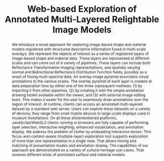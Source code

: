 ---
layout: publication
code: 2021-JOCCH-marlie
title: "Web-based Exploration of Annotated Multi-Layered Relightable Image Models"
authors: Alberto Jaspe-Villanueva, Moonisa Ahsan, Ruggero Pintus, Andrea Giachetti, Fabio Marton, and Enrico Gobbetti
year: 2021
type: Journal Paper
journal: "Journal of Computing and Cultural Heritage"
pub-data: "14(2): 24:1-24:31, May 2021"
abstract: "We introduce a novel approach for exploring image-based shape and material models registered with structured descriptive information fused in multi-scale overlays. We represent the objects of interest as a series of registered layers of image-based shape and material data. These layers are represented at different scales and can come out of a variety of pipelines. These layers can include both Reflectance Transformation Imaging representations, and spatially varying normal and Bidirectional Reflectance Distribution Function fields, possibly as a result of fusing multi-spectral data. An overlay image pyramid associates visual annotations to the various scales. The overlay pyramid of each layer is created at data preparation time by either one of the three subsequent methods: (1) by importing it from other pipelines, (2) by creating it with the simple annotation drawing toolkit available within the viewer, and (3) with external image editing tools. This makes it easier for the user to seamlessly draw annotations over the region of interest. At runtime, clients can access an annotated multi-layered dataset by a standard web server. Users can explore these datasets on a variety of devices; they range from small mobile devices to large-scale displays used in museum installations. On all these aforementioned platforms, JavaScript/WebGL2 clients running in browsers are fully capable of performing layer selection, interactive relighting, enhanced visualization, and annotation display. We address the problem of clutter by embedding interactive lenses. This focus-and-context-aware (multiple-layer) exploration tool supports exploration of more than one representation in a single view. That allows mixing and matching of presentation modes and annotation display. The capabilities of our approach are demonstrated on a variety of cultural heritage use-cases. That involves different kinds of annotated surface and material models."
projects: 
 - RTI
 - Cultral Heritage
doi: 10.1145/3430846
links:
 - {name: CRS4 Website, url: http://vic.crs4.it/vic/cgi-bin/bib-page.cgi?id=%27Jaspe:2021:WEA%27}
 - {name: MARLIE (code and demo), url: https://vicserver.crs4.it/marlie}
youtube: iixPu3pNEbg
bibtex: "@Article{Jaspe:2021:WEA,\n
    author = {Alberto {Jaspe Villanueva} and Moonisa Ahsan and Ruggero Pintus and Andrea Giachetti and Enrico Gobbetti},\n
    title = {Web-based Exploration of Annotated Multi-Layered Relightable Image Models},\n
    journal = {ACM Journal on Computing and Cultural Heritage},\n
    volume = {14},\n
    number = {2},\n
    pages = {24:1--24:31},\n
    month = {May},\n
    year = {2021},\n
    doi = {10.1145/3430846},\n
    url = {http://vic.crs4.it/vic/cgi-bin/bib-page.cgi?id='Jaspe:2021:WEA'},\n
}"
---